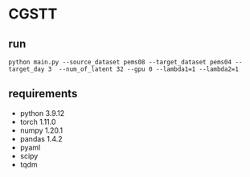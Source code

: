 # CGSTT
## run
```
python main.py --source_dataset pems08 --target_dataset pems04 --target_day 3  --num_of_latent 32 --gpu 0 --lambda1=1 --lambda2=1
```

## requirements
* python 3.9.12
* torch 1.11.0
* numpy 1.20.1
* pandas 1.4.2
* pyaml
* scipy
* tqdm
